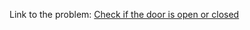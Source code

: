 Link to the problem: 
[Check if the door is open or closed](https://practice.geeksforgeeks.org/problems/check-if-the-door-is-open-or-closed2013/1/?company[]=TCS&company[]=TCS&page=1&query=company[]TCSpage1company[]TCS#)